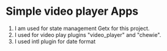 # Simple video player Apps

1. I am used for state management Getx for this project.
2. I used for video play plugins "video_player" and "chewie".
3. I used intl plugin for date format
